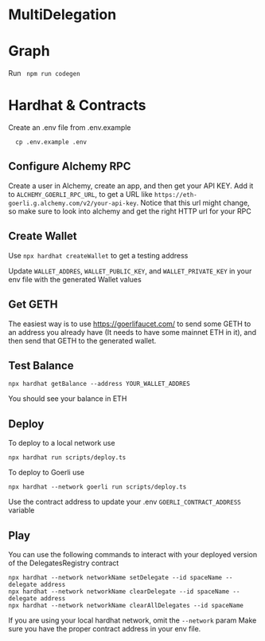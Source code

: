 # MultiDelegation

# Graph

Run ` npm run codegen`


# Hardhat & Contracts

Create an .env file from .env.example

```shell
  cp .env.example .env
```

## Configure Alchemy RPC
Create a user in Alchemy, create an app, and then get your API KEY.
Add it to `ALCHEMY_GOERLI_RPC_URL`, to get a URL like `https://eth-goerli.g.alchemy.com/v2/your-api-key`.
Notice that this url might change, so make sure to look into alchemy and get the right HTTP url for your RPC

## Create Wallet
Use `npx hardhat createWallet` to get a testing address

Update `WALLET_ADDRES`, `WALLET_PUBLIC_KEY`, and `WALLET_PRIVATE_KEY` in your env file with the generated Wallet values

## Get GETH 

The easiest way is to use https://goerlifaucet.com/ to send some GETH to an address you already have (It needs to have some mainnet ETH in it), 
and then send that GETH to the generated wallet.

## Test Balance

```shell
npx hardhat getBalance --address YOUR_WALLET_ADDRES    
```

You should see your balance in ETH

## Deploy

To deploy to a local network use 

```shell
npx hardhat run scripts/deploy.ts    
```

To deploy to Goerli use

```shell
npx hardhat --network goerli run scripts/deploy.ts    
```

Use the contract address to update your .env `GOERLI_CONTRACT_ADDRESS` variable

## Play

You can use the following commands to interact with your deployed version of the DelegatesRegistry contract
```shell
npx hardhat --network networkName setDelegate --id spaceName --delegate address
npx hardhat --network networkName clearDelegate --id spaceName --delegate address
npx hardhat --network networkName clearAllDelegates --id spaceName
```

If you are using your local hardhat network, omit the `--network` param
Make sure you have the proper contract address in your env file.
